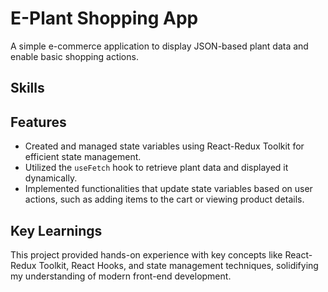 # E-Plant Shopping App
A simple e-commerce application to display JSON-based plant data and enable basic shopping actions.

## Skills

## Features
- Created and managed state variables using React-Redux Toolkit for efficient state management.
- Utilized the `useFetch` hook to retrieve plant data and displayed it dynamically.
- Implemented functionalities that update state variables based on user actions, such as adding items to the cart or viewing product details.

## Key Learnings
This project provided hands-on experience with key concepts like React-Redux Toolkit, React Hooks, and state management techniques, solidifying my understanding of modern front-end development.

